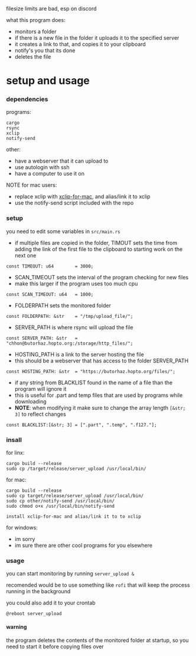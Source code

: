 filesize limits are bad, esp on discord



what this program does:
* monitors a folder
* if there is a new file in the folder it uploads it to the specified server
* it creates a link to that, and copies it to your clipboard
* notify's you that its done
* deletes the file


setup and usage
===============
### dependencies
programs:
```
cargo
rsync
xclip
notify-send
```
other:
* have a webserver that it can upload to
* use autologin with ssh
* have a computer to use it on

NOTE for mac users:
* replace xclip with [xclip-for-mac](https://github.com/siers/xclip-for-mac), and alias/link it to xclip
* use the notify-send script included with the repo

### setup
you need to edit some variables in `src/main.rs`

* if multiple files are copied in the folder, TIMOUT sets the time from adding the link of the first file to the clipboard to starting work on the next one
```
const TIMEOUT: u64        = 3000;
```

* SCAN_TIMEOUT sets the interval of the program checking for new files
* make this larger if the program uses too much cpu
```
const SCAN_TIMEOUT: u64   = 1000;
```

* FOLDERPATH sets the monitored folder
```
const FOLDERPATH: &str    = "/tmp/upload_file/";
```

* SERVER_PATH is where rsync will upload the file
```
const SERVER_PATH: &str   = "chhon@butorhaz.hopto.org:/storage/http_files/";
```
* HOSTING_PATH is a link to the server hosting the file
* this should be a webserver that has access to the folder SERVER_PATH
```
const HOSTING_PATH: &str  = "https://butorhaz.hopto.org/files/";
```

* if any string from BLACKLIST found in the name of a file than the program will ignore it
* this is useful for .part and temp files that are used by programs while downloading
* **NOTE**: when modifying it make sure to change the array length `[&str; 3]` to reflect changes
```
const BLACKLIST:[&str; 3] = [".part", ".temp", ".f127."];
```



### insall
for linx:
```
cargo build --release
sudo cp /target/release/server_upload /usr/local/bin/
```

for mac:
```
cargo build --release
sudo cp target/release/server_upload /usr/local/bin/
sudo cp other/notify-send /usr/local/bin/
sudo chmod o+x /usr/local/bin/notify-send

install xclip-for-mac and alias/link it to to xclip
```

for windows:
* im sorry
* im sure there are other cool programs for you elsewhere


### usage

you can start monitoring by running `server_upload &`

recomended would be to use something like `rofi` that will keep the process running in the background

you could also add it to your crontab
```
@reboot server_upload
```


#### warning
the program deletes the contents of the monitored folder at startup, so you need to start it before copying files over
